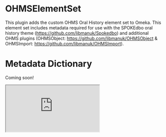 # OHMSElementSet
This plugin adds the custom OHMS Oral History element set to Omeka.  This element set includes metadata required for use with the SPOKEdbo oral history theme (https://github.com/libmanuk/Spokedbo) and additional OHMS plugins (OHMSObject: https://github.com/libmanuk/OHMSObject & OHMSImport: https://github.com/libmanuk/OHMSImport). 

# Metadata Dictionary
Coming soon!

<iframe src="https://docs.google.com/spreadsheets/d/1Ht-D8wAq0pppdX1CVQO_w6twdMapEdKcWE0IQGmsaOc/edit?usp=sharing">

# Attribution

This script is based on the OmekaElementSetExample plugin which is mantained and was originally developed by Jeremy Boggs. Original code can be found at https://github.com/lightrain21/OmekaElementSetExample
